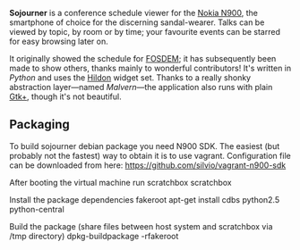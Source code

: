**Sojourner** is a conference schedule viewer for the [Nokia N900](http://maemo.nokia.com/n900/), the smartphone of choice for the discerning sandal-wearer. Talks can be viewed by topic, by room or by time; your favourite events can be starred for easy browsing later on.

It originally showed the schedule for [FOSDEM](http://fosdem.org/); it has subsequently been made to show others, thanks mainly to wonderful contributors! It's written in *Python* and uses the [Hildon](http://pymaemo.garage.maemo.org/python_hildon_manual/) widget set. Thanks to a really shonky abstraction layer—named *Malvern*—the application also runs with plain [Gtk+](http://www.gtk.org/), though it's not beautiful.

Packaging
---------
To build sojourner debian package you need N900 SDK. The easiest (but probably not the fastest) way to obtain it is to use vagrant. Configuration file can be downloaded from here: https://github.com/silvio/vagrant-n900-sdk

After booting the virtual machine run scratchbox
    scratchbox

Install the package dependencies
    fakeroot apt-get install cdbs python2.5 python-central

Build the package (share files between host system and scratchbox via /tmp directory)
    dpkg-buildpackage -rfakeroot
